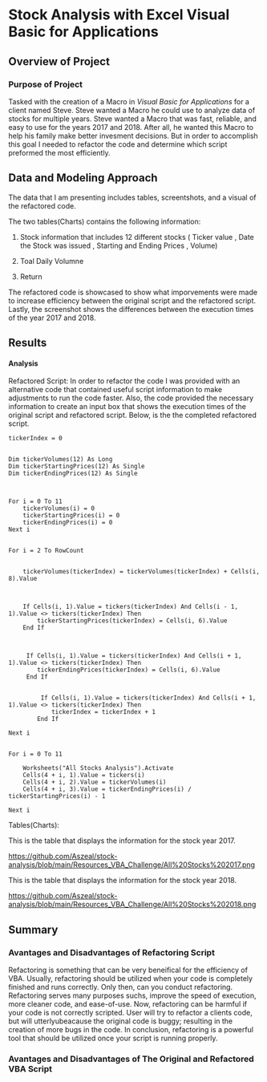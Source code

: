 # Stock Analysis with Excel Visual Basic for Applications 

## Overview of Project

### Purpose of Project

Tasked with the creation of a Macro in *Visual Basic for Applications* for a client named Steve. Steve wanted a Macro he could use to analyze data of stocks for multiple years. Steve wanted a Macro that was fast, reliable, and easy to use for the years 2017 and 2018. After all, he wanted this Macro to help his family make better invesment decisions. But in order to accomplish this goal I needed to refactor the code and determine which script preformed the most efficiently. 

## Data and Modeling Approach 
The data that I am presenting includes tables, screentshots, and a visual of the refactored code.


The two tables(Charts) contains the following information:
1. Stock information that includes 12 different stocks 
    ( Ticker value 
    , Date the Stock was issued 
    , Starting and Ending Prices 
    , Volume)
    
2. Toal Daily Volumne 

3. Return 

The refactored code is showcased to show what imporvements were made to increase efficiency between the original script and the refactored script. Lastly, the screenshot shows the differences between the execution times of the year 2017 and 2018.

## Results
#### Analysis
Refactored Script:
In order to refactor the code I was provided with an alternative code that contained useful script information to make adjustments to run the code faster. Also, the code provided the necessary information to create an input box that shows the execution times of the original script and refactored script. Below, is the the completed refactored script. 




    tickerIndex = 0

    
    Dim tickerVolumes(12) As Long
    Dim tickerStartingPrices(12) As Single
    Dim tickerEndingPrices(12) As Single
    
    
    
    For i = 0 To 11
        tickerVolumes(i) = 0
        tickerStartingPrices(i) = 0
        tickerEndingPrices(i) = 0
    Next i
   
    
    For i = 2 To RowCount
    
        
        tickerVolumes(tickerIndex) = tickerVolumes(tickerIndex) + Cells(i, 8).Value
        
        
        
        If Cells(i, 1).Value = tickers(tickerIndex) And Cells(i - 1, 1).Value <> tickers(tickerIndex) Then
            tickerStartingPrices(tickerIndex) = Cells(i, 6).Value
        End If
        
        
        
         If Cells(i, 1).Value = tickers(tickerIndex) And Cells(i + 1, 1).Value <> tickers(tickerIndex) Then
            tickerEndingPrices(tickerIndex) = Cells(i, 6).Value
         End If

            
             If Cells(i, 1).Value = tickers(tickerIndex) And Cells(i + 1, 1).Value <> tickers(tickerIndex) Then
                tickerIndex = tickerIndex + 1
            End If
    
    Next i
    
    
    For i = 0 To 11
        
        Worksheets("All Stocks Analysis").Activate
        Cells(4 + i, 1).Value = tickers(i)
        Cells(4 + i, 2).Value = tickerVolumes(i)
        Cells(4 + i, 3).Value = tickerEndingPrices(i) / tickerStartingPrices(i) - 1
        
    Next i
    
 Tables(Charts):
 
 This is the table that displays the information for the stock year 2017.
 
 https://github.com/Aszeal/stock-analysis/blob/main/Resources_VBA_Challenge/All%20Stocks%202017.png
 
 This is the table that displays the information for the stock year 2018.

https://github.com/Aszeal/stock-analysis/blob/main/Resources_VBA_Challenge/All%20Stocks%202018.png



## Summary

### Avantages and Disadvantages of Refactoring Script
Refactoring is something that can be very beneifical for the efficiency of VBA. Usually, refactoring should be utilized when your code is completely finished and runs correctly. Only then, can you conduct refactoring. Refactoring serves many purposes suchs, improve the speed of execution, more cleaner code, and ease-of-use. Now, refactoring can be harmful if your code is not correctly scripted. User will try to refactor a clients code, but will utterlyubeacause the original code is buggy; resulting in the creation of more bugs in the code. In conclusion, refactoring is a powerful tool that should be utilized once your script is running properly.


### Avantages and Disadvantages of The Original and Refactored VBA Script
